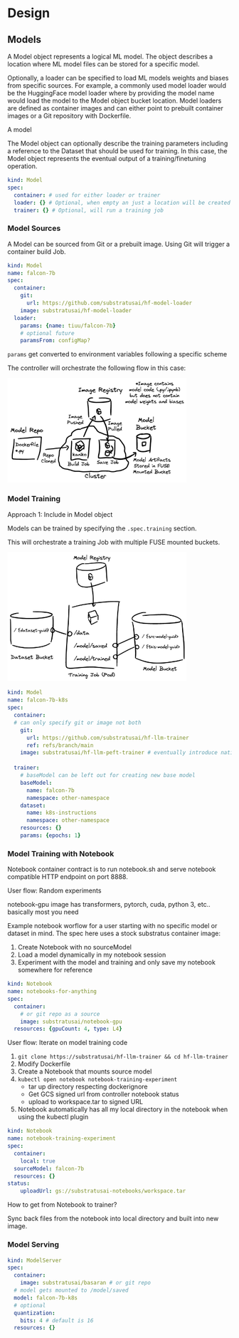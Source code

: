 # Design

## Models

A Model object represents a logical ML model. The object describes a location
where ML model files can be stored for a specific model. 

Optionally, a loader can be specified to load ML models weights and biases from specific sources.
For example, a commonly used model loader would be the HuggingFace model loader
where by providing the model name would load the model to the Model object
bucket location. Model loaders are defined as container images and can either
point to prebuilt container images or a Git repository with Dockerfile.

A model

The Model object can optionally describe the training parameters including a reference to the Dataset that should be used for training. In this case, the Model object represents the eventual output of a training/finetuning operation.

```yaml
kind: Model
spec:
  container: # used for either loader or trainer
  loader: {} # Optional, when empty an just a location will be created with no files in it
  trainer: {} # Optional, will run a training job
```

### Model Sources

A Model can be sourced from Git or a prebuilt image. Using Git will trigger a container build Job.

```yaml
kind: Model
name: falcon-7b
spec:
  container:
    git:
      url: https://github.com/substratusai/hf-model-loader
    image: substratusai/hf-model-loader
  loader:
    params: {name: tiuu/falcon-7b}
    # optional future
    paramsFrom: configMap?
```

`params` get converted to environment variables following a specific scheme

The controller will orchestrate the following flow in this case:

<img src="./diagrams/model-building.excalidraw.png" width="80%"></img>


### Model Training

Approach 1: Include in Model object

Models can be trained by specifying the `.spec.training` section.

This will orchestrate a training Job with multiple FUSE mounted buckets.

<img src="./diagrams/model-training.excalidraw.png" width="80%"></img>

```yaml
kind: Model
name: falcon-7b-k8s
spec:
  container:
  # can only specify git or image not both
    git: 
      url: https://github.com/substratusai/hf-llm-trainer
      ref: refs/branch/main
    image: substratusai/hf-llm-peft-trainer # eventually introduce native pytorch trainer

  trainer:
    # baseModel can be left out for creating new base model
    baseModel:
      name: falcon-7b
      namespace: other-namespace
    dataset:
      name: k8s-instructions
      namespace: other-namespace
    resources: {}
    params: {epochs: 1}
```



### Model Training with Notebook
Notebook container contract is to run notebook.sh and serve
notebook compatible HTTP endpoint on port 8888.

User flow: Random experiments

notebook-gpu image has transformers, pytorch, cuda, python 3, etc.. basically most you need

Example notebook worflow for a user starting with no specific model or dataset in mind. The spec here uses a stock substratus container image:

1. Create Notebook with no sourceModel
2. Load a model dynamically in my notebook session
3. Experiment with the model and training and only save my notebook somewhere for reference

```yaml
kind: Notebook
name: notebooks-for-anything
spec:
  container:
    # or git repo as a source
    image: substratusai/notebook-gpu
  resources: {gpuCount: 4, type: L4}
```


User flow: Iterate on model training code

1. `git clone https://substratusai/hf-llm-trainer && cd hf-llm-trainer`
2. Modify Dockerfile
2. Create a Notebook that mounts source model
3. `kubectl open notebook notebook-training-experiment`
   * tar up directory respecting dockerignore
   * Get GCS signed url from controller notebook status
   * upload to workspace.tar to signed URL
3. Notebook automatically has all my local directory in the notebook when using the kubectl plugin

```yaml
kind: Notebook
name: notebook-training-experiment
spec:
  container:
    local: true
  sourceModel: falcon-7b
  resources: {}
status:
    uploadUrl: gs://substratusai-notebooks/workspace.tar
```


How to get from Notebook to trainer?

Sync back files from the notebook into local directory
and built into new image.


### Model Serving
```yaml
kind: ModelServer
spec:
  container:
    image: substratusai/basaran # or git repo
  # model gets mounted to /model/saved
  model: falcon-7b-k8s
  # optional
  quantization:
    bits: 4 # default is 16
  resources: {}
```
